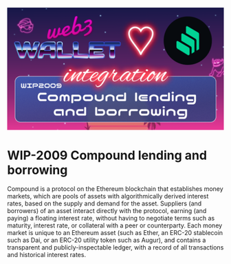 [_metadata_:at_account]:- "@compoundfinance"
![image](../images/2009.png)

# WIP-2009 Compound lending and borrowing

Compound is a protocol on the Ethereum blockchain that establishes money markets, which are
pools of assets with algorithmically derived interest rates, based on the supply and demand for the
asset. Suppliers (and borrowers) of an asset interact directly with the protocol, earning (and paying) a floating interest rate, without having to negotiate terms such as maturity, interest rate, or collateral with a peer or counterparty. Each money market is unique to an Ethereum asset (such as Ether, an ERC-20 stablecoin such as Dai, or an ERC-20 utility token such as Augur), and contains a transparent and publicly-inspectable ledger, with a record of all transactions and historical interest rates.